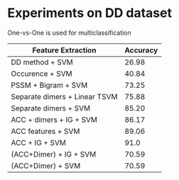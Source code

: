 # Experiments on DD dataset

One-vs-One is used for multiclassification

|Feature Extraction     		 | Accuracy |
| ------------------------------ | -------- |
| DD method + SVM       		 | 26.98    |
| Occurence + SVM       		 | 40.84    |
| PSSM + Bigram + SVM   		 | 73.25    |
| Separate dimers + Linear TSVM  | 75.88    |
| Separate dimers + SVM 		 | 85.20    |
| ACC + dimers + IG + SVM 		 | 86.17    |
| ACC features + SVM             | 89.06    |
| ACC + IG + SVM                 | 91.0     |
| (ACC+Dimer) + IG + SVM         | 70.59    |
| (ACC+Dimer) + SVM              | 70.59    |

